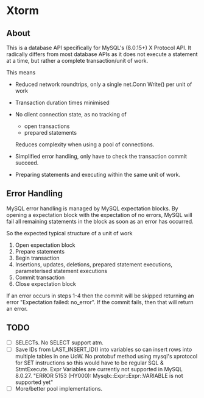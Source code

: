 # Xtorm

## About

This is a database API specifically for MySQL's (8.0.15+) X Protocol API. 
It radically differs from most database APIs as it does not execute a statement at a time, but rather a complete transaction/unit of work. 

This means
* Reduced network roundtrips, only a single net.Conn Write() per unit of work
* Transaction duration times minimised
* No client connection state, as no tracking of
	* open transactions
	* prepared statements

    Reduces complexity when using a pool of connections.

* Simplified error handling, only have to check the transaction commit succeed. 
* Preparing statements and executing within the same unit of work.

## Error Handling

MySQL error handling is managed by MySQL expectation blocks. By opening a expectation block with the expectation of no errors, MySQL will fail all remaining statements in the block as soon as an error has occurred.

So the expected typical structure of a unit of work

1. Open expectation block
2. Prepare statements
3. Begin transaction
4. Insertions, updates, deletions, prepared statement executions, parameterised statement executions
5. Commit transaction
6. Close expectation block

If an error occurs in steps 1-4 then the commit will be skipped returning an error "Expectation failed: no_error". If the commit fails, then that will return an error. 


## TODO

- [ ] SELECTs. No SELECT support atm.
- [ ] Save IDs from LAST_INSERT_ID() into variables so can insert rows into multiple tables in one UoW. No protobuf method using mysql's xprotocol for SET instructions so this would have to be regular SQL & StmtExecute. Expr Variables are currently not supported in MySQL 8.0.27. "ERROR 5153 (HY000): Mysqlx::Expr::Expr::VARIABLE is not supported yet"
- [ ] More/better pool implementations.